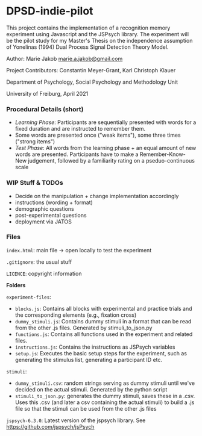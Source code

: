 # DPSD-indie-pilot

This project contains the implementation of a recognition memory experiment using Javascript and the JSPsych library.
The experiment will be the pilot study for my Master's Thesis on the independence assumption of Yonelinas (1994) 
Dual Process Signal Detection Theory Model. 

Author: Marie Jakob marie.a.jakob@gmail.com

Project Contributors: Constantin Meyer-Grant, Karl Christoph Klauer

Department of Psychology, Social Psychology and Methodology Unit

University of Freiburg, April 2021


### Procedural Details (short)

* _Learning Phase_: Participants are sequentially presented with words for a fixed duration and are instructed to remember them. 
* Some words are presented once ("weak items"), some three times ("strong items")
* _Test Phase_: All words from the learning phase + an equal amount of new words are presented. Participants have to make a Remember-Know-New judgement, 
followed by a familiarity rating on a pseduo-continuous scale


### WIP Stuff & TODOs

* Decide on the manipulation + change implementation accordingly
* instructions (wording + format)
* demographic questions
* post-experimental questions
* deployment via JATOS


### Files

```index.html```: main file -> open locally to test the experiment

```.gitignore```: the usual stuff

```LICENCE```: copyright information

**Folders**

```experiment-files```:
* ```blocks.js```: Contains all blocks with experimental and practice trials and the corresponding elements (e.g., fixation cross)
* ```dummy_stimuli.js```: Contains dummy stimuli in a format that can be read from the other .js files. Generated by stimuli_to_json.py
* ```functions.js```: Contains all functions used in the experiment and related files.
* ```instructions.js```: Contains the instructions as JSPsych variables
* ```setup.js```: Executes the basic setup steps for the experiment, such as generating the stimulus list, generating a participant ID etc.

```stimuli```: 
* ```dummy_stimuli.csv```: random strings serving as dummy stimuli until we've decided on the actual stimuli. Generated by the python script
* ```stimuli_to_json.py```: generates the dummy stimuli, saves these in a .csv. 
Uses this .csv (and later a csv containing the actual stimuli) to build a .js file so that the stimuli can be used from the other .js files

```jspsych-6.3.0```: Latest version of the jspsych library. See https://github.com/jspsych/jsPsych
